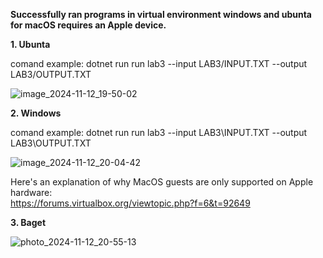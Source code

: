 **Successfully ran programs in virtual environment windows and ubunta for macOS requires an Apple device.**

**1. Ubunta**

comand example: dotnet run run lab3 --input LAB3/INPUT.TXT --output LAB3/OUTPUT.TXT

![image_2024-11-12_19-50-02](https://github.com/user-attachments/assets/9844e722-2c20-4d77-94c3-9665d8f30fe8)

**2. Windows**

comand example: dotnet run run lab3 --input LAB3\INPUT.TXT --output LAB3\OUTPUT.TXT

![image_2024-11-12_20-04-42](https://github.com/user-attachments/assets/b9b34fb8-93de-4cb1-94cd-913cde94b56d)

Here's an explanation of why MacOS guests are only supported on Apple hardware:\
https://forums.virtualbox.org/viewtopic.php?f=6&t=92649

**3. Baget**

![photo_2024-11-12_20-55-13](https://github.com/user-attachments/assets/00d8175a-35be-48c1-8829-f9e913957e4d)


